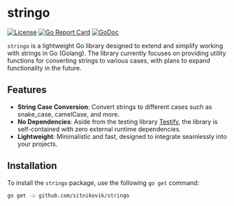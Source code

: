 # stringo

[![License](https://img.shields.io/badge/license-MIT-blue.svg)](LICENSE)
[![Go Report Card](https://goreportcard.com/badge/github.com/sitnikovik/stringo)](https://goreportcard.com/report/github.com/sitnikovik/stringo)
[![GoDoc](https://godoc.org/github.com/sitnikovik/stringo?status.svg)](https://godoc.org/github.com/sitnikovik/stringo)

`stringo` is a lightweight Go library designed to extend and simplify working with strings in Go (Golang). The library currently focuses on providing utility functions for converting strings to various cases, with plans to expand functionality in the future.

## Features

- **String Case Conversion**: Convert strings to different cases such as snake_case, camelCase, and more.
- **No Dependencies**: Aside from the testing library [Testify](https://github.com/stretchr/testify), the library is self-contained with zero external runtime dependencies.
- **Lightweight**: Minimalistic and fast, designed to integrate seamlessly into your projects.

## Installation

To install the `stringo` package, use the following `go get` command:

```bash
go get -u github.com/sitnikovik/stringo
